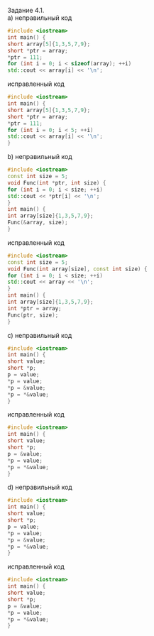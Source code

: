 Задание 4.1.  
a) неправильный код
```cpp
#include <iostream>
int main() {
short array[5]{1,3,5,7,9};
short *ptr = array;
*ptr = 111;
for (int i = 0; i < sizeof(array); ++i)
std::cout << array[i] << '\n';
```
исправленный код
```cpp
#include <iostream>
int main() {
short array[5]{1,3,5,7,9};
short *ptr = array;
*ptr = 111;
for (int i = 0; i < 5; ++i)
std::cout << array[i] << '\n';
}
```
b) неправильный код
```cpp
#include <iostream>
const int size = 5;
void Func(int *ptr, int size) {
for (int i = 0; i < size; ++i)
std::cout << *ptr[i] << '\n';
}
int main() {
int array[size]{1,3,5,7,9};
Func(&array, size);
}
```
исправленный код
```cpp
#include <iostream>
const int size = 5;
void Func(int array[size], const int size) {
for (int i = 0; i < size; ++i)
std::cout << array << '\n';
}
int main() {
int array[size]{1,3,5,7,9};
int *ptr = array;
Func(ptr, size);
}
```
c) неправильный код
```cpp
#include <iostream>
int main() {
short value;
short *p;
p = value;
*p = value;
*p = &value;
*p = *&value;
}
```
исправленный код
```cpp
#include <iostream>
int main() {
short value;
short *p;
p = &value;
*p = value;
*p = *&value;
}
```
d) неправильный код
```cpp
#include <iostream>
int main() {
short value;
short *p;
p = value;
*p = value;
*p = &value;
*p = *&value;
}
```
исправленный код
```cpp
#include <iostream>
int main() {
short value;
short *p;
p = &value;
*p = value;
*p = *&value;
}
```
